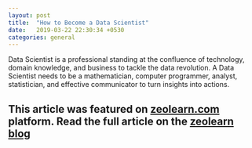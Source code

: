```yaml
---
layout: post
title:  "How to Become a Data Scientist"
date:   2019-03-22 22:30:34 +0530
categories: general
---
```


Data Scientist is a professional standing at the confluence of technology, domain knowledge, and business to tackle the data revolution. A Data Scientist needs to be a mathematician, computer programmer, analyst, statistician, and effective communicator to turn insights into actions.

<!--more-->
This article was featured on [zeolearn.com](https://www.zeolearn.com) platform. Read the full article on the [zeolearn blog](https://www.zeolearn.com/magazine/how-to-become-a-data-scientist)
---
